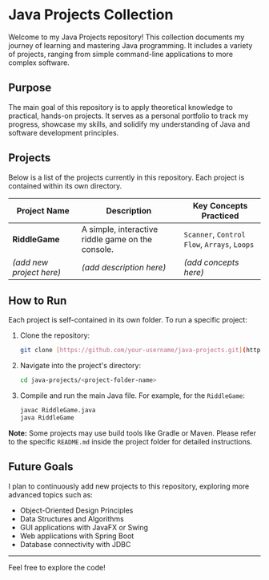 # Java Projects Collection

Welcome to my Java Projects repository! This collection documents my journey of learning and mastering Java programming. It includes a variety of projects, ranging from simple command-line applications to more complex software.

## Purpose

The main goal of this repository is to apply theoretical knowledge to practical, hands-on projects. It serves as a personal portfolio to track my progress, showcase my skills, and solidify my understanding of Java and software development principles.

## Projects

Below is a list of the projects currently in this repository. Each project is contained within its own directory.

| Project Name      | Description                                     | Key Concepts Practiced                      |
| ----------------- | ----------------------------------------------- | ------------------------------------------- |
| **RiddleGame** | A simple, interactive riddle game on the console. | `Scanner`, `Control Flow`, `Arrays`, `Loops`|
| *(add new project here)* | *(add description here)* | *(add concepts here)* |


## How to Run

Each project is self-contained in its own folder. To run a specific project:

1.  Clone the repository:
    ```sh
    git clone [https://github.com/your-username/java-projects.git](https://github.com/your-username/java-projects.git)
    ```
2.  Navigate into the project's directory:
    ```sh
    cd java-projects/<project-folder-name>
    ```
3.  Compile and run the main Java file. For example, for the `RiddleGame`:
    ```sh
    javac RiddleGame.java
    java RiddleGame
    ```
**Note:** Some projects may use build tools like Gradle or Maven. Please refer to the specific `README.md` inside the project folder for detailed instructions.

## Future Goals

I plan to continuously add new projects to this repository, exploring more advanced topics such as:
-   Object-Oriented Design Principles
-   Data Structures and Algorithms
-   GUI applications with JavaFX or Swing
-   Web applications with Spring Boot
-   Database connectivity with JDBC

---
Feel free to explore the code!
